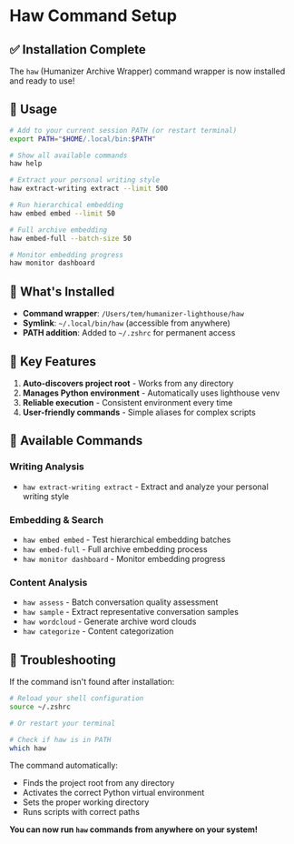 # Haw Command Setup

## ✅ Installation Complete

The `haw` (Humanizer Archive Wrapper) command wrapper is now installed and ready to use!

## 🚀 Usage

```bash
# Add to your current session PATH (or restart terminal)
export PATH="$HOME/.local/bin:$PATH"

# Show all available commands
haw help

# Extract your personal writing style
haw extract-writing extract --limit 500

# Run hierarchical embedding 
haw embed embed --limit 50

# Full archive embedding
haw embed-full --batch-size 50

# Monitor embedding progress
haw monitor dashboard
```

## 📂 What's Installed

- **Command wrapper**: `/Users/tem/humanizer-lighthouse/haw`
- **Symlink**: `~/.local/bin/haw` (accessible from anywhere)
- **PATH addition**: Added to `~/.zshrc` for permanent access

## 🎯 Key Features

1. **Auto-discovers project root** - Works from any directory
2. **Manages Python environment** - Automatically uses lighthouse venv
3. **Reliable execution** - Consistent environment every time
4. **User-friendly commands** - Simple aliases for complex scripts

## 📝 Available Commands

### Writing Analysis
- `haw extract-writing extract` - Extract and analyze your personal writing style

### Embedding & Search  
- `haw embed embed` - Test hierarchical embedding batches
- `haw embed-full` - Full archive embedding process
- `haw monitor dashboard` - Monitor embedding progress

### Content Analysis
- `haw assess` - Batch conversation quality assessment
- `haw sample` - Extract representative conversation samples
- `haw wordcloud` - Generate archive word clouds
- `haw categorize` - Content categorization

## 🔧 Troubleshooting

If the command isn't found after installation:

```bash
# Reload your shell configuration
source ~/.zshrc

# Or restart your terminal

# Check if haw is in PATH
which haw
```

The command automatically:
- Finds the project root from any directory
- Activates the correct Python virtual environment
- Sets the proper working directory
- Runs scripts with correct paths

**You can now run `haw` commands from anywhere on your system!**